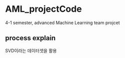 # AML_projectCode
4-1 semester, advanced Machine Learning team projcet


## process explain

SVD이라는 데이터셋을 활용
